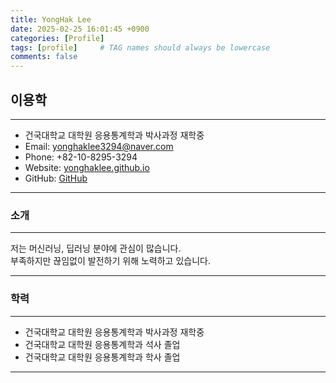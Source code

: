 ```yaml
---
title: YongHak Lee
date: 2025-02-25 16:01:45 +0900
categories: [Profile]
tags: [profile]     # TAG names should always be lowercase
comments: false
---
```


## 이용학
---

- 건국대학교 대학원 응용통계학과 박사과정 재학중
- Email: yonghaklee3294@naver.com
- Phone: +82-10-8295-3294
- Website: [yonghaklee.github.io](https://yonghaklee.github.io)
- GitHub: [GitHub](https://github.com/YongHakLee)

---

### 소개
---

저는 머신러닝, 딥러닝 분야에 관심이 많습니다.<br>
부족하지만 끊임없이 발전하기 위해 노력하고 있습니다.

---

### 학력
---

- 건국대학교 대학원 응용통계학과 박사과정 재학중
- 건국대학교 대학원 응용통계학과 석사 졸업
- 건국대학교 대학원 응용통계학과 학사 졸업

---
